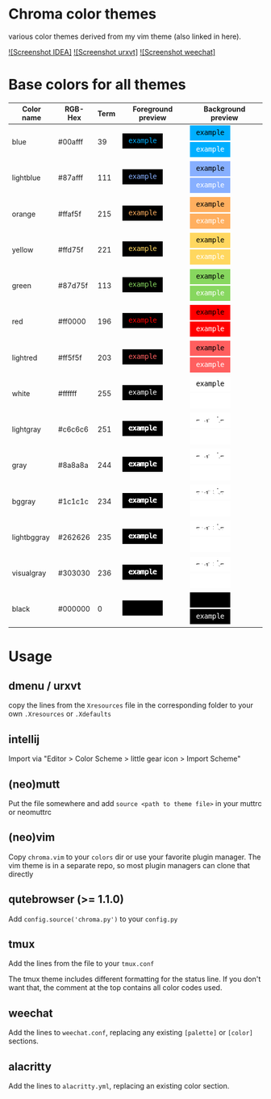 Chroma color themes
===================

various color themes derived from my vim theme (also linked in here).

[![Screenshot IDEA]](screenshots/intellij.png)
[![Screenshot urxvt]](screenshots/urxvt.png)
[![Screenshot weechat]](screenshots/weechat.png)

# Base colors for all themes

| Color name  | RGB-Hex | Term | Foreground preview         | Background preview                                                    |
|-------------|---------|------|----------------------------|-----------------------------------------------------------------------|
| blue        | #00afff |   39 | ![#00afff](doc/00afff.png) | ![#00afff](doc/00afff-bg-dark.png)![#00afff](doc/00afff-bg-light.png) |
| lightblue   | #87afff |  111 | ![#87afff](doc/87afff.png) | ![#87afff](doc/87afff-bg-dark.png)![#87afff](doc/87afff-bg-light.png) |
| orange      | #ffaf5f |  215 | ![#ffaf5f](doc/ffaf5f.png) | ![#ffaf5f](doc/ffaf5f-bg-dark.png)![#ffaf5f](doc/ffaf5f-bg-light.png) |
| yellow      | #ffd75f |  221 | ![#ffd75f](doc/ffd75f.png) | ![#ffd75f](doc/ffd75f-bg-dark.png)![#ffd75f](doc/ffd75f-bg-light.png) |
| green       | #87d75f |  113 | ![#87d75f](doc/87d75f.png) | ![#87d75f](doc/87d75f-bg-dark.png)![#87d75f](doc/87d75f-bg-light.png) |
| red         | #ff0000 |  196 | ![#ff0000](doc/ff0000.png) | ![#ff0000](doc/ff0000-bg-dark.png)![#ff0000](doc/ff0000-bg-light.png) |
| lightred    | #ff5f5f |  203 | ![#ff5f5f](doc/ff5f5f.png) | ![#ff5f5f](doc/ff5f5f-bg-dark.png)![#ff5f5f](doc/ff5f5f-bg-light.png) |
| white       | #ffffff |  255 | ![#ffffff](doc/ffffff.png) | ![#ffffff](doc/ffffff-bg-dark.png)![#ffffff](doc/ffffff-bg-light.png) |
| lightgray   | #c6c6c6 |  251 | ![#c6c6c6](doc/c6c6c6.png) | ![#c6c6c6](doc/c6c6c6-bg-dark.png)![#c6c6c6](doc/c6c6c6-bg-light.png) |
| gray        | #8a8a8a |  244 | ![#8a8a8a](doc/8a8a8a.png) | ![#8a8a8a](doc/8a8a8a-bg-dark.png)![#8a8a8a](doc/8a8a8a-bg-light.png) |
| bggray      | #1c1c1c |  234 | ![#1c1c1c](doc/1c1c1c.png) | ![#1c1c1c](doc/1c1c1c-bg-dark.png)![#1c1c1c](doc/1c1c1c-bg-light.png) |
| lightbggray | #262626 |  235 | ![#262626](doc/262626.png) | ![#262626](doc/262626-bg-dark.png)![#262626](doc/262626-bg-light.png) |
| visualgray  | #303030 |  236 | ![#303030](doc/303030.png) | ![#303030](doc/303030-bg-dark.png)![#303030](doc/303030-bg-light.png) |
| black       | #000000 |    0 | ![#000000](doc/000000.png) | ![#000000](doc/000000-bg-dark.png)![#000000](doc/000000-bg-light.png) |

# Usage

## dmenu / urxvt

copy the lines from the `Xresources` file in the corresponding folder to your
own `.Xresources` or `.Xdefaults`

## intellij

Import via "Editor > Color Scheme > little gear icon > Import Scheme"

## (neo)mutt

Put the file somewhere and add `source <path to theme file>` in your muttrc or
neomuttrc

## (neo)vim

Copy `chroma.vim` to your `colors` dir or use your favorite plugin manager. The
vim theme is in a separate repo, so most plugin managers can clone that directly

## qutebrowser (>= 1.1.0)

Add `config.source('chroma.py')` to your `config.py`

## tmux

Add the lines from the file to your `tmux.conf`

The tmux theme includes different formatting for the status line. If you don't
want that, the comment at the top contains all color codes used.

## weechat

Add the lines to `weechat.conf`, replacing any existing `[palette]` or `[color]`
sections.

## alacritty

Add the lines to `alacritty.yml`, replacing an existing color section.
